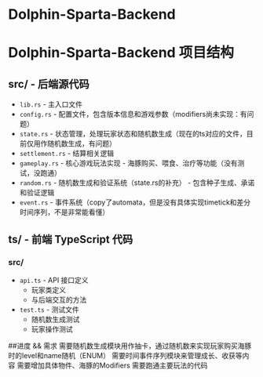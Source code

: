 # Dolphin-Sparta-Backend

# Dolphin-Sparta-Backend 项目结构

## src/ - 后端源代码
- `lib.rs` - 主入口文件
- `config.rs` - 配置文件，包含版本信息和游戏参数（modifiers尚未实现：有问题）
- `state.rs` - 状态管理，处理玩家状态和随机数生成（现在的ts对应的文件，目前仅用作随机数生成，有问题）
- `settlement.rs` - 结算相关逻辑
- `gameplay.rs` - 核心游戏玩法实现 - 海豚购买、喂食、治疗等功能（没有测试，没跑通）
- `random.rs` - 随机数生成和验证系统（state.rs的补充）  - 包含种子生成、承诺和验证逻辑
- `event.rs` - 事件系统（copy了automata，但是没有具体实现timetick和差分时间序列，不是非常能看懂）

## ts/ - 前端 TypeScript 代码
### src/
- `api.ts` - API 接口定义
  - 玩家类定义
  - 与后端交互的方法
- `test.ts` - 测试文件
  - 随机数生成测试
  - 玩家操作测试

##进度 && 需求
需要随机数生成模块用作抽卡，通过随机数来实现玩家购买海豚时的level和name随机（ENUM）
需要时间事件序列模块来管理成长、收获等内容
需要增加具体物件、海豚的Modifiers
需要跑通主要玩法的代码
